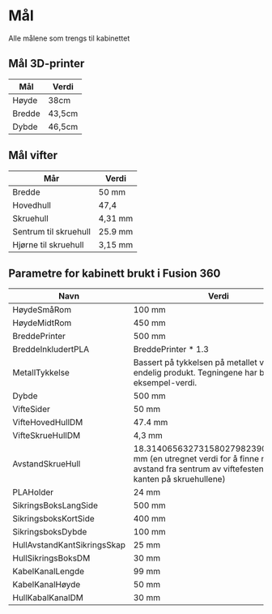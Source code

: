 # Mål
Alle målene som trengs til kabinettet

## Mål 3D-printer

| Mål | Verdi |
| --- | --- |
| Høyde | 38cm |
| Bredde | 43,5cm |
| Dybde | 46,5cm |

## Mål vifter

| Mår | Verdi |
| --- | --- |
| Bredde | 50 mm |
| Hovedhull | 47,4 |
| Skruehull | 4,31 mm |
| Sentrum til skruehull | 25.9 mm |
| Hjørne til skruehull | 3,15 mm |


## Parametre for kabinett brukt i Fusion 360

| Navn | Verdi |
| --- | --- |
| HøydeSmåRom | 100 mm |
| HøydeMidtRom | 450 mm |
| BreddePrinter | 500 mm |
| BreddeInkludertPLA | BreddePrinter * 1.3 |
| MetallTykkelse | Bassert på tykkelsen på metallet vi bruker i endelig produkt. Tegningene har bare en eksempel-verdi. |
| Dybde | 500 mm |
| VifteSider | 50 mm |
| VifteHovedHullDM | 47.4 mm |
| VifteSkrueHullDM | 4,3 mm |
| AvstandSkrueHull | 18.314065632731580279823901946656 mm (en utregnet verdi for å finne riktig avstand fra sentrum av viftefestene til kanten på skruehullene) | 
| PLAHolder | 24 mm |
| SikringsBoksLangSide | 500 mm |
| SikringsboksKortSide | 400 mm |
| SikringsboksDybde | 100 mm |
| HullAvstandKantSikringsSkap | 25 mm |
| HullSikringsBoksDM | 30 mm |
| KabelKanalLengde | 99 mm |
| KabelKanalHøyde | 50 mm |
| HullKabalKanalDM | 30 mm |

